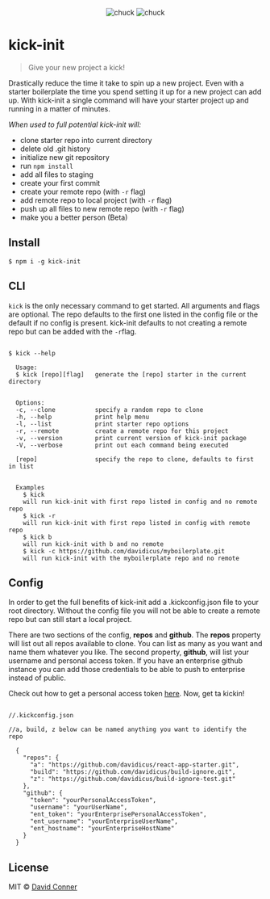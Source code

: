 
<div align="center">

![chuck](https://s3-us-west-2.amazonaws.com/s.cdpn.io/65463/chuck.png)   ![chuck](https://s3-us-west-2.amazonaws.com/s.cdpn.io/65463/chuck.png)


</div>

# kick-init

> Give your new project a kick!


Drastically reduce the time it take to spin up a new project. Even with a starter boilerplate the time you spend setting it up for a new project can add up. With kick-init a single command will have your starter project up and running in a matter of minutes.

*When used to full potential kick-init will:*
- clone starter repo into current directory
- delete old .git history
- initialize new git repository
- run `npm install`
- add all files to staging
- create your first commit
- create your remote repo (with `-r` flag)
- add remote repo to local project (with `-r` flag)
- push up all files to new remote repo (with `-r` flag)
- make you a better person (Beta)


## Install

```
$ npm i -g kick-init
```


## CLI

`kick` is the only necessary command to get started. All arguments and flags are optional. The repo defaults to the first one listed in the config file or the default if no config is present. kick-init defaults to not creating a remote repo but can be added with the `-r`flag.

```

$ kick --help

  Usage:
  $ kick [repo][flag]   generate the [repo] starter in the current directory


  Options:
  -c, --clone           specify a random repo to clone
  -h, --help            print help menu
  -l, --list            print starter repo options
  -r, --remote          create a remote repo for this project
  -v, --version         print current version of kick-init package
  -V, --verbose         print out each command being executed

  [repo]                specify the repo to clone, defaults to first in list


  Examples
    $ kick
    will run kick-init with first repo listed in config and no remote repo
    $ kick -r
    will run kick-init with first repo listed in config with remote repo
    $ kick b
    will run kick-init with b and no remote
    $ kick -c https://github.com/davidicus/myboilerplate.git
    will run kick-init with the myboilerplate repo and no remote

```

## Config

In order to get the full benefits of kick-init add a .kickconfig.json file to your root directory. Without the config file you will not be able to create a remote repo but can still start a local project.

There are two sections of the config, **repos** and **github**. The **repos** property will list out all repos available to clone. You can list as many as you want and name them whatever you like. The second property, **github**, will list your username and personal access token. If you have an enterprise github instance you can add those credentials to be able to push to enterprise instead of public.

Check out how to get a personal access token [here](https://help.github.com/articles/creating-a-personal-access-token-for-the-command-line/).   Now, get ta kickin!

```

//.kickconfig.json

//a, build, z below can be named anything you want to identify the repo

  {
    "repos": {
      "a": "https://github.com/davidicus/react-app-starter.git",
      "build": "https://github.com/davidicus/build-ignore.git",
      "z": "https://github.com/davidicus/build-ignore-test.git"
    },
    "github": {
      "token": "yourPersonalAccessToken",
      "username": "yourUserName",
      "ent_token": "yourEnterprisePersonalAccessToken",
      "ent_username": "yourEnterpriseUserName",
      "ent_hostname": "yourEnterpriseHostName"
    }
  }

```



## License

MIT © [David Conner](http://david-conner.com)
